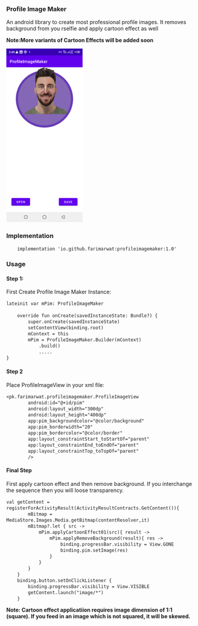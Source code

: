### Profile Image Maker
An android library to create most professional profile images. It removes background from you rselfie and apply cartoon effect as well

**Note:More variants of Cartoon Effects will be added soon**

<img src="https://github.com/farimarwat/Profile-Image-Maker/blob/master/demo.png" width="40%" height="40%"/>

### Implementation

        implementation 'io.github.farimarwat:profileimagemaker:1.0'

### Usage
#### Step 1:
First Create Profile Image Maker Instance:

    lateinit var mPim: ProfileImageMaker
        
        override fun onCreate(savedInstanceState: Bundle?) {
            super.onCreate(savedInstanceState)
            setContentView(binding.root)
            mContext = this
            mPim = ProfileImageMaker.Builder(mContext)
                .build()
    			.....
    }

#### Step 2

Place ProfileImageView in your xml file:

    <pk.farimarwat.profileimagemaker.ProfileImageView
            android:id="@+id/pim"
            android:layout_width="300dp"
            android:layout_height="400dp"
            app:pim_backgroundcolor="@color/background"
            app:pim_borderwidth="20"
            app:pim_bordercolor="@color/border"
            app:layout_constraintStart_toStartOf="parent"
            app:layout_constraintEnd_toEndOf="parent"
            app:layout_constraintTop_toTopOf="parent"
            />

#### Final Step

First apply cartoon effect and then remove background. If you interchange the sequence then you will loose transparency. 

    val getContent = registerForActivityResult(ActivityResultContracts.GetContent()){
            mBitmap = MediaStore.Images.Media.getBitmap(contentResolver,it)
            mBitmap?.let { src ->
                mPim.applyCartoonEffect01(src){ result ->
                    mPim.applyRemoveBackground(result){ res ->
                        binding.progressBar.visibility = View.GONE
                        binding.pim.setImage(res)
                    }
                }
            }
        }
        binding.button.setOnClickListener {
            binding.progressBar.visibility = View.VISIBLE
            getContent.launch("image/*")
        }



**Note: Cartoon effect applicatiion requires image dimension of 1:1 (square). If you feed in an image which is not squared, it will be skewed.**
